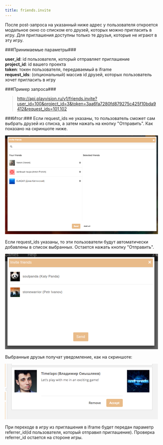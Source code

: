 ```yaml
---
title: friends.invite
---
```


После post-запроса на указанный ниже адрес у пользователя откроется модальное окно со списком его друзей, которых можно пригласить в игру. Для приглашения доступны только те друзья, которые не играют в эту игру.

###Принимаемые параметры###

**user_id**: id пользователя, который отправляет приглашение<br>
**project_id**: id вашего проекта<br>
**token**: токен пользователя, передаваемый в iframe<br>
**request_ids**: (опциональный) массив id друзей, которых пользователь хочет пригласить в игру

###Пример запроса###

> http://api.playvision.ru/v1/friends.invite?user_id=100&project_id=3&token=3aa6fa7280fd879275c425f10bda9412&request_ids=101,102

###Итог:###
Если request_ids не указаны, то пользователь сможет сам выбрать друзей из списка, а затем нажать на кнопку "Отправить". Как показано на скриншоте ниже.

![окно приглашения в игру](/images/friends/invite.png "окно приглашения в игру")

Если request_ids указаны, то эти пользователи будут автоматически добавлены в список выбранных. Остается нажать кнопку "Отправить".

![окно приглашения в игру](/images/friends/invite_request_ids.png "окно приглашения в игру")

Выбранные друзья получат уведомление, как на скриншоте:

![уведомление](/images/friends/notification.png "уведомление")

При переходе в игру из приглашения в iframe будет передан параметр referrer_id(id пользователя, который отправил приглашение). Проверка referrer_id остается на стороне игры.


